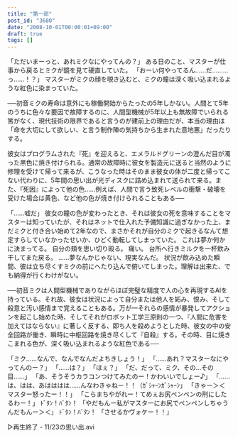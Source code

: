 ```yaml
---
title: "第一部"
post_id: "3680"
date: "2008-10-01T00:00:01+09:00"
draft: true
tags: []
---
```



「ただいまーっと、あれミクなにやってんの？」
ある日のこと、マスターが仕事から戻るとミクが鏡を見て硬直していた。
「おーい何やってるん……だ………っ……！？」
マスターがミクの顔を覗き込むと、ミクの瞳は深く吸い込まれるような紅色に染まっていた。

──初音ミクの寿命は意外にも稼働開始からたったの5年しかない。人間とて5年のうちに色々な要因で故障するのに、人間型機械が5年以上も無故障でいられる筈がなく、現代技術の限界であると言うのが建前上の理由だが、本当の理由は
「命を大切にして欲しい、と言う制作陣の気持ちから生まれた意地悪」だったりする。

彼女はプログラムされた『死』を迎えると、エメラルドグリーンの澄んだ目が濁った黒色に焼き付けられる。通常の故障時に彼女を製造元に送ると当然のように修理を受けて帰って来るが、こうなった時はそのまま彼女の体が二度と帰ってこない代わりに、5年間の思い出が光ディスクに詰め込まれて送られて来る。また、『死因』によって他の色……例えば、人間で言う致死レベルの衝撃・破壊を受けた場合は黄色、など他の色が焼き付けられることもある──

「……嘘だ」
彼女の瞳の色が変わったとき、それは彼女の死を意味することをマスターは知っていたが、それはネットで仕入れた予備知識に過ぎなかった上、まだミクと付き合い始めて2年なので、まさかそれが自分のミクで起きるなんて想定すらしていなかったせいか、ひどく動転してしまっていた。
これは夢か何かに決まってる。
自分の頬を思い切り殴る。
痛い。
台所へ行きミルクを一杯飲み干してまた戻る。
……夢なんかじゃない、現実なんだ。
状況が飲み込めた瞬間、彼は立ち尽くすミクの前にへたり込んで俯いてしまった。理解は出来た、でも納得が行くわけがない。

──初音ミクは人間型機械でありながらほぼ完璧な精度で人の心を再現するAIを持っている。それ故、彼女は状況によって自分または他人を妬み、恨み、そして殺意と汚い感情まで覚えることもある。万が一それらの感情が暴発してアクションを起こし始めた時、そしてそれがロボット工学三原則の一つ、『人間に危害を加えてはならない』に著しく反する、即ち人を殺めようとした時、彼女の中の安全回路が働き、瞬時に中枢回路を焼き尽くして『自殺』する。その時、目に焼きこまれる色が、深く吸い込まれるような紅色である──

「ミク……なんで、なんでなんだよちきしょう！」
「……あれ？マスターなにやってんのー？」
「……は？」
「ほぇ？」
「だ、だって、ミク、その…その目……」
「あ、そうそうカラコンつけてみたのー！かわいいでしょー♪」
「……は、はは、あはははは……んなわきゃねー！！（ｶﾞｼｬｰﾝｶﾞｼｬｰﾝ」
「きゃー＞＜マスター怒ったー！！」
「こらまちやがれー！てめぇお尻ペンペンの刑にしたるわー！」
ﾄﾞﾀﾝ！ﾊﾞﾀﾝ！
「やだもんー私がマスターにお尻でペンペンしちゃうんだもんー＞＜」
ﾄﾞﾀﾝ！ﾊﾞﾀﾝ！
「させるかヴォケー！！」


▷再生終了 - 11/23の思い出.avi
